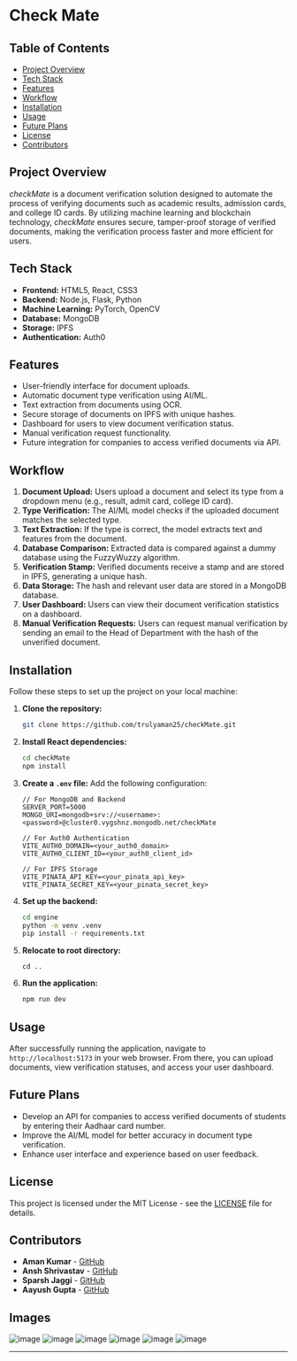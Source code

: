 
# Check Mate

## Table of Contents
- [Project Overview](#project-overview)
- [Tech Stack](#tech-stack)
- [Features](#features)
- [Workflow](#workflow)
- [Installation](#installation)
- [Usage](#usage)
- [Future Plans](#future-plans)
- [License](#license)
- [Contributors](#contributors)


## Project Overview
*checkMate* is a document verification solution designed to automate the process of verifying documents such as academic results, admission cards, and college ID cards. By utilizing machine learning and blockchain technology, *checkMate* ensures secure, tamper-proof storage of verified documents, making the verification process faster and more efficient for users.

## Tech Stack
- **Frontend:** HTML5, React, CSS3
- **Backend:** Node.js, Flask, Python
- **Machine Learning:** PyTorch, OpenCV
- **Database:** MongoDB
- **Storage:** IPFS
- **Authentication:** Auth0

## Features
- User-friendly interface for document uploads.
- Automatic document type verification using AI/ML.
- Text extraction from documents using OCR.
- Secure storage of documents on IPFS with unique hashes.
- Dashboard for users to view document verification status.
- Manual verification request functionality.
- Future integration for companies to access verified documents via API.

## Workflow
1. **Document Upload:** Users upload a document and select its type from a dropdown menu (e.g., result, admit card, college ID card).
2. **Type Verification:** The AI/ML model checks if the uploaded document matches the selected type.
3. **Text Extraction:** If the type is correct, the model extracts text and features from the document.
4. **Database Comparison:** Extracted data is compared against a dummy database using the FuzzyWuzzy algorithm.
5. **Verification Stamp:** Verified documents receive a stamp and are stored in IPFS, generating a unique hash.
6. **Data Storage:** The hash and relevant user data are stored in a MongoDB database.
7. **User Dashboard:** Users can view their document verification statistics on a dashboard.
8. **Manual Verification Requests:** Users can request manual verification by sending an email to the Head of Department with the hash of the unverified document.

## Installation
Follow these steps to set up the project on your local machine:

1. **Clone the repository:**
   ```bash
   git clone https://github.com/trulyaman25/checkMate.git
   ```

2. **Install React dependencies:**
   ```bash
   cd checkMate
   npm install
   ```

3. **Create a `.env` file:** Add the following configuration:
   ```plaintext
   // For MongoDB and Backend
   SERVER_PORT=5000
   MONGO_URI=mongodb+srv://<username>:<password>@cluster0.vygshnz.mongodb.net/checkMate

   // For Auth0 Authentication
   VITE_AUTH0_DOMAIN=<your_auth0_domain>
   VITE_AUTH0_CLIENT_ID=<your_auth0_client_id>

   // For IPFS Storage
   VITE_PINATA_API_KEY=<your_pinata_api_key>
   VITE_PINATA_SECRET_KEY=<your_pinata_secret_key>
   ```

4. **Set up the backend:**
   ```bash
   cd engine
   python -m venv .venv
   pip install -r requirements.txt
   ```

5. **Relocate to root directory:**
   ```
   cd ..
   ```

5. **Run the application:**
   ```bash
   npm run dev
   ```

## Usage
After successfully running the application, navigate to `http://localhost:5173` in your web browser. From there, you can upload documents, view verification statuses, and access your user dashboard.

## Future Plans
- Develop an API for companies to access verified documents of students by entering their Aadhaar card number.
- Improve the AI/ML model for better accuracy in document type verification.
- Enhance user interface and experience based on user feedback.

## License
This project is licensed under the MIT License - see the [LICENSE](LICENSE) file for details.

## Contributors
- **Aman Kumar** - [GitHub](https://github.com/trulyaman25)
- **Ansh Shrivastav** - [GitHub](https://github.com/ansh-d23)
- **Sparsh Jaggi** - [GitHub](https://github.com/sparshjaggi07)
- **Aayush Gupta** - [GitHub](https://github.com/aayush2761)

## Images

  ![image](./src/assets/readme/1.png)
  ![image](./src/assets/readme/2.png)
  ![image](./src/assets/readme/3.png)
  ![image](./src/assets/readme/4.png)
  ![image](./src/assets/readme/5.png)
  ![image](./src/assets/readme/6.png)

---